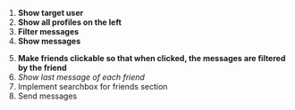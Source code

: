1. **Show target user**
2. **Show all profiles on the left**
3. **Filter messages**
4. **Show messages**
<!-- --------------------------------- -->
5. **Make friends clickable so that when clicked, the messages are filtered by the friend**
6. *Show last message of each friend*
7. Implement searchbox for friends section
8. Send messages